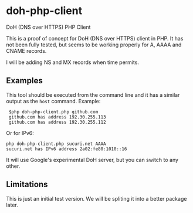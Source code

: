 # doh-php-client
DoH (DNS over HTTPS) PHP Client

This is a proof of concept for DoH (DNS over HTTPS) client in PHP. It has not been fully tested, but seems to be working properly for A, AAAA and CNAME records.

I will be adding NS and MX records when time permits.

## Examples

This tool should be executed from the command line and it has a similar output as the `host` command. Example:

     $php doh-php-client.php github.com
     github.com has address 192.30.255.113
     github.com has address 192.30.255.112

Or for IPv6:

    php doh-php-client.php sucuri.net AAAA
    sucuri.net has IPv6 address 2a02:fe80:1010::16

It will use Google's experimental DoH server, but you can switch to any other.

## Limitations

This is just an initial test version. We will be spliting it into a better package later. 

